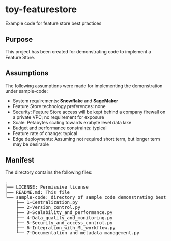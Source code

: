 # toy-featurestore
Example code for feature store best practices

## Purpose

This project has been created for demonstrating code to implement a Feature Store.

## Assumptions

The following assumptions were made for implementing the demonstration under sample-code:

 - System requirements: **Snowflake** and **SageMaker**
 - Feature Store technology preferences: none
 - Security: Feature Store access will be kept behind a company firewall on a private VPC; no requirement for exposure
 - Scale: Petabytes scaling towards exabyte level data lake
 - Budget and performance constraints: typical
 - Feature rate of change: typical
 - Edge deployments: Assuming not required short term, but longer term may be desirable

## Manifest

The directory contains the following files:

<pre>
.
├── LICENSE: Permissive license
├── README.md: This file
└── sample-code: directory of sample code demonstrating best practices for each of AWS Feature Store and HopsWorks, as comments indicate.
    ├── 1-Centralization.py
    ├── 2-Version_control.py
    ├── 3-Scalability_and_performance.py
    ├── 4-Data_quality_and_monitoring.py
    ├── 5-Security_and_access_control.py
    ├── 6-Integration_with_ML_workflow.py
    └── 7-Documentation_and_metadata_management.py
</pre>
